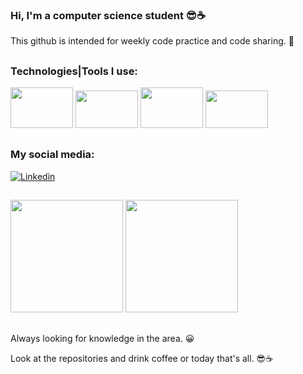 ### Hi, I'm a computer science student 😎☕
 
 This github is intended for weekly code practice and code sharing. 🤗
 ##

 ### Technologies|Tools I use:
 <img height="65" width="100" src="https://cdn.jsdelivr.net/gh/devicons/devicon/icons/vscode/vscode-original-wordmark.svg"/> <img height="60" width="100" src="https://cdn.jsdelivr.net/gh/devicons/devicon/icons/java/java-original-wordmark.svg" /> <img img height="65" width="100" src="https://cdn.jsdelivr.net/gh/devicons/devicon/icons/dart/dart-plain-wordmark.svg"/> <img height="60" width="100" src="https://cdn.jsdelivr.net/gh/devicons/devicon/icons/git/git-plain-wordmark.svg" />
  
##
 ### My social media:

[![Linkedin](https://img.shields.io/badge/LinkedIn-0077B5?style=for-the-badge&logo=linkedin&logoColor=white)](https://www.linkedin.com/in/hanspeterdietiker)

 
##

<div>
<img height="180em" src="https://github-readme-stats.vercel.app/api?username=hanspeterdietiker&theme=aura&show_icons=true"/>

<img height="180em" src="https://github-readme-stats.vercel.app/api/top-langs/?username=hanspeterdietiker&layout=compact&langs_count=16&theme=aura"/>
</div>

##

Always looking for knowledge in the area. 😀

Look at the repositories and drink coffee or today that's all. 😎☕
